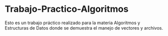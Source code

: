 # Trabajo-Practico-Algoritmos
Esto es un trabajo práctico realizado para la materia Algoritmos y Estructuras de Datos donde se demuestra el manejo de vectores y archivos.
